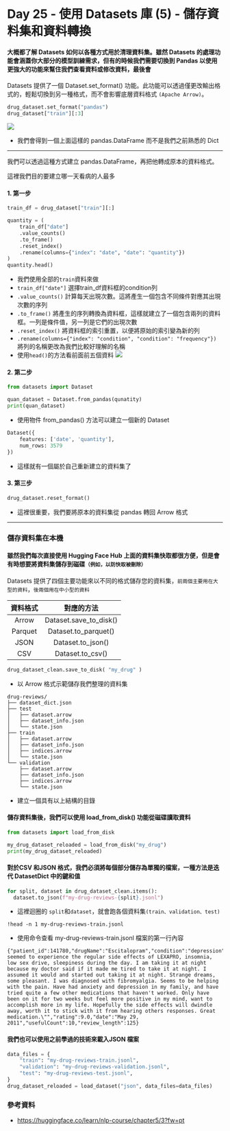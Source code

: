 # Day 25 - 使用 Datasets 庫 (5) - 儲存資料集和資料轉換

#### 大概都了解 Datasets 如何以各種方式用於清理資料集。雖然 Datasets 的處理功能會涵蓋你大部分的模型訓練需求，但有的時候我們需要切換到 Pandas 以使用更強大的功能來幫住我們查看資料或修改資料，最後會

Datasets 提供了一個 Dataset.set_format() 功能。此功能可以透過僅更改輸出格式的，輕鬆切換到另一種格式，而不會影響底層資料格式 `(Apache Arrow)`。

```python
drug_dataset.set_format("pandas")
drug_dataset["train"][:3]
```

![](C:\Users\User\Pictures\datasets_5.png)
- 我們會得到一個上面這樣的 pandas.DataFrame 而不是我們之前熟悉的 Dict
---
我們可以透過這種方式建立 pandas.DataFrame，再把他轉成原本的資料格式。

這裡我們目的要建立哪一天看病的人最多
#### 1. 第一步 
```python
train_df = drug_dataset["train"][:]

quantity = (
    train_df["date"]
    .value_counts()
    .to_frame()
    .reset_index()
    .rename(columns={"index": "date", "date": "quantity"})
)
quantity.head()
```
- 我們使用全部的`train`資料來做
- `train_df["date"]` 選擇train_df資料框的condition列
- `.value_counts()` 計算每天出現次數。這將產生一個包含不同條件對應其出現次數的序列
- `.to_frame()` 將產生的序列轉換為資料框，這樣就建立了一個包含兩列的資料框。一列是條件值，另一列是它們的出現次數
- `.reset_index()` 將資料框的索引重置，以便將原始的索引變為新的列
- `.rename(columns={"index": "condition", "condition": "frequency"})` 將列的名稱更改為我們比較好理解的名稱
- 使用`head()`的方法看前面前五個資料
  ![](C:\Users\User\Pictures\datasets_6.png)

#### 2. 第二步
  ```python
  from datasets import Dataset
  
  quan_dataset = Dataset.from_pandas(qunatity)
  print(quan_dataset)
  ```
- 使用物件 from_pandas() 方法可以建立一個新的 Dataset


```python
Dataset({
    features: ['date', 'quantity'],
    num_rows: 3579
})
```
- 這樣就有一個屬於自己重新建立的資料集了

#### 3. 第三步
```python
drug_dataset.reset_format()
```
- 這裡很重要，我們要將原本的資料集從 pandas 轉回 Arrow 格式

---

### 儲存資料集在本機
#### 雖然我們每次直接使用 Hugging Face Hub 上面的資料集快取都很方便，但是會有時想要將資料集儲存到磁碟`（例如，以防快取被刪除）`

Datasets 提供了四個主要功能來以不同的格式儲存您的資料集，`前兩個主要用在大型的資料`，`後兩個用在中小型的資料`

|  資料格式   |         對應的方法          |
|:-------:|:----------------------:|
|  Arrow  | Dataset.save_to_disk() |
| Parquet |  Dataset.to_parquet()  |
|  JSON   |   Dataset.to_json()    |
|   CSV   |    Dataset.to_csv()    |


```python
drug_dataset_clean.save_to_disk( "my_drug" )
```
- 以 Arrow 格式示範儲存我們整理的資料集

```
drug-reviews/
├── dataset_dict.json
├── test
│   ├── dataset.arrow
│   ├── dataset_info.json
│   └── state.json
├── train
│   ├── dataset.arrow
│   ├── dataset_info.json
│   ├── indices.arrow
│   └── state.json
└── validation
    ├── dataset.arrow
    ├── dataset_info.json
    ├── indices.arrow
    └── state.json
```
- 建立一個具有以上結構的目錄

#### 儲存資料集後，我們可以使用 load_from_disk() 功能從磁碟讀取資料

```python
from datasets import load_from_disk

my_drug_dataset_reloaded = load_from_disk("my_drug")
print(my_drug_dataset_reloaded)
```


#### 對於CSV 和JSON 格式，我們必須將每個部分儲存為單獨的檔案，一種方法是迭代 DatasetDict 中的鍵和值
```python
for split, dataset in drug_dataset_clean.items():
  dataset.to_json(f"my-drug-reviews-{split}.jsonl")
```
- 這裡迴圈的 `split`和`dataset`，就會跑各個資料集`(train、validation、test)`

```
!head -n 1 my-drug-reviews-train.jsonl
```
- 使用命令查看 my-drug-reviews-train.jsonl 檔案的第一行內容

```
{"patient_id":141780,"drugName":"Escitalopram","condition":"depression","review":"\"I seemed to experience the regular side effects of LEXAPRO, insomnia, low sex drive, sleepiness during the day. I am taking it at night because my doctor said if it made me tired to take it at night. I assumed it would and started out taking it at night. Strange dreams, some pleasant. I was diagnosed with fibromyalgia. Seems to be helping with the pain. Have had anxiety and depression in my family, and have tried quite a few other medications that haven't worked. Only have been on it for two weeks but feel more positive in my mind, want to accomplish more in my life. Hopefully the side effects will dwindle away, worth it to stick with it from hearing others responses. Great medication.\"","rating":9.0,"date":"May 29, 2011","usefulCount":10,"review_length":125}
```

#### 我們也可以使用之前學過的技術來載入JSON 檔案

```python
data_files = {
    "train": "my-drug-reviews-train.jsonl",
    "validation": "my-drug-reviews-validation.jsonl",
    "test": "my-drug-reviews-test.jsonl",
}
drug_dataset_reloaded = load_dataset("json", data_files=data_files)
```

### 參考資料
- <https://huggingface.co/learn/nlp-course/chapter5/3?fw=pt>

